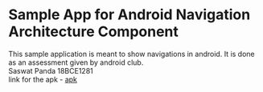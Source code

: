 # Sample App for Android Navigation Architecture Component

This sample application is meant to show navigations in android.
It is done as an assessment given by android club.
<br>Saswat Panda 18BCE1281
<br>link for the apk - <a href="https://drive.google.com/file/d/11Jymvq8_MVG3UVH8eGyFir-dRlQQPTND/view?usp=sharing">apk</a>
